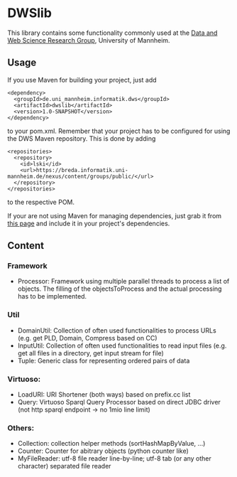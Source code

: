 DWSlib
======

This library contains some functionality commonly used at the
[Data and Web Science Research Group](http://dws.informatik.uni-mannheim.de), University of Mannheim.

## Usage

If you use Maven for building your project, just add

```
<dependency>
  <groupId>de.uni_mannheim.informatik.dws</groupId>
  <artifactId>dwslib</artifactId>
  <version>1.0-SNAPSHOT</version>
</dependency>
```

to your pom.xml. Remember that your project has to be configured for using the DWS Maven repository. This
is done by adding

```
<repositories>
  <repository>
    <id>lski</id>
    <url>https://breda.informatik.uni-mannheim.de/nexus/content/groups/public/</url>
  </repository>
</repositories>
```

to the respective POM.

If your are not using Maven for managing dependencies, just grab it from
[this page](https://breda.informatik.uni-mannheim.de/nexus/index.html#nexus-search;gav~de.uni_mannheim.informatik.dws~dwslib~~~)
and include it in your project's dependencies.


## Content


### Framework
* Processor: Framework using multiple parallel threads to process a list of objects. The filling of the objectsToProcess and the actual processing has to be implemented. 

### Util
* DomainUtil: Collection of often used functionalities to process URLs (e.g. get PLD, Domain, Compress based on CC)
* InputUtil: Collection of often used functionalities to read input files (e.g. get all files in a directory, get input stream for file)
* Tuple: Generic class for representing ordered pairs of data

### Virtuoso:
* LoadURI: URI Shortener (both ways) based on prefix.cc list
* Query: Virtuoso Sparql Query Processor based on direct JDBC driver (not http sparql endpoint -> no 1mio line limit)

### Others:
* Collection: collection helper methods (sortHashMapByValue, ...)
* Counter: Counter for abitrary objects (python counter like)
* MyFileReader: utf-8 file reader line-by-line; utf-8 tab (or any other character) separated file reader
